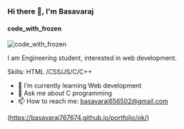 ### Hi there 👋, I'm Basavaraj
#### code_with_frozen
![code_with_frozen](https://assets.skyfilabs.com/images/blog/be-electronics-projects.webp)

I am Engineering student, interested in web development.

Skills: HTML /CSS/JS/C/C++

- 🌱 I’m currently learning Web development 
- 💬 Ask me about C programming 
- 📫 How to reach me: basavaraj656502@gmail.com 


(https://basavaraj767674.github.io/portfolio/ok/)  



